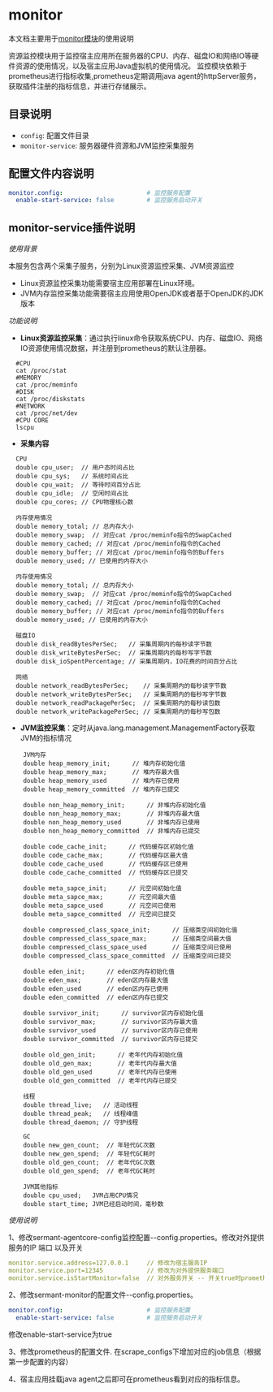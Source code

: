 # monitor

本文档主要用于[monitor模块](../../../sermant-plugins/sermant-monitor)的使用说明

资源监控模块用于监控宿主应用所在服务器的CPU、内存、磁盘IO和网络IO等硬件资源的使用情况，以及宿主应用Java虚拟机的使用情况。
监控模块依赖于prometheus进行指标收集,prometheus定期调用java agent的httpServer服务，获取插件注册的指标信息，并进行存储展示。

## 目录说明

- `config`: 配置文件目录
- `monitor-service`: 服务器硬件资源和JVM监控采集服务

## 配置文件内容说明
```yaml
monitor.config:                       # 监控服务配置
  enable-start-service: false         # 监控服务启动开关
```

## monitor-service插件说明

*使用背景*

本服务包含两个采集子服务，分别为Linux资源监控采集、JVM资源监控

- Linux资源监控采集功能需要宿主应用部署在Linux环境。
- JVM内存监控采集功能需要宿主应用使用OpenJDK或者基于OpenJDK的JDK版本

*功能说明*

- **Linux资源监控采集**：通过执行linux命令获取系统CPU、内存、磁盘IO、网络IO资源使用情况数据，并注册到prometheus的默认注册器。
```shell
  #CPU
  cat /proc/stat
  #MEMORY
  cat /proc/meminfo
  #DISK
  cat /proc/diskstats
  #NETWORK
  cat /proc/net/dev
  #CPU CORE
  lscpu
  ```
- **采集内容**
```
  CPU
  double cpu_user;  // 用户态时间占比
  double cpu_sys;   // 系统时间占比
  double cpu_wait;  // 等待时间百分占比
  double cpu_idle;  // 空闲时间占比
  double cpu_cores; // CPU物理核心数
```

```
  内存使用情况  
  double memory_total; // 总内存大小
  double memory_swap;  // 对应cat /proc/meminfo指令的SwapCached
  double memory_cached; // 对应cat /proc/meminfo指令的Cached
  double memory_buffer; // 对应cat /proc/meminfo指令的Buffers
  double memory_used; // 已使用的内存大小
```

```
  内存使用情况  
  double memory_total; // 总内存大小
  double memory_swap;  // 对应cat /proc/meminfo指令的SwapCached
  double memory_cached; // 对应cat /proc/meminfo指令的Cached
  double memory_buffer; // 对应cat /proc/meminfo指令的Buffers
  double memory_used; // 已使用的内存大小
```

```
  磁盘IO
  double disk_readBytesPerSec;   // 采集周期内的每秒读字节数
  double disk_writeBytesPerSec;  // 采集周期内的每秒写字节数
  double disk_ioSpentPercentage; // 采集周期内，IO花费的时间百分占比
```

```
  网络
  double network_readBytesPerSec;    // 采集周期内的每秒读字节数
  double network_writeBytesPerSec;   // 采集周期内的每秒写字节数
  double network_readPackagePerSec;  // 采集周期内的每秒读包数
  double network_writePackagePerSec; // 采集周期内的每秒写包数
```

- **JVM监控采集**：定时从java.lang.management.ManagementFactory获取JVM的指标情况

```
    JVM内存
    double heap_memory_init;      // 堆内存初始化值
    double heap_memory_max;       // 堆内存最大值
    double heap_memory_used       // 堆内存已使用
    double heap_memory_committed  // 堆内存已提交
    
    double non_heap_memory_init;      // 非堆内存初始化值
    double non_heap_memory_max;       // 非堆内存最大值
    double non_heap_memory_used       // 非堆内存已使用
    double non_heap_memory_committed  // 非堆内存已提交
    
    double code_cache_init;      // 代码缓存区初始化值
    double code_cache_max;       // 代码缓存区最大值
    double code_cache_used       // 代码缓存区已使用
    double code_cache_committed  // 代码缓存区已提交
    
    double meta_sapce_init;      // 元空间初始化值
    double meta_sapce_max;       // 元空间最大值
    double meta_sapce_used       // 元空间已使用
    double meta_sapce_committed  // 元空间已提交
    
    double compressed_class_space_init;      // 压缩类空间初始化值
    double compressed_class_space_max;       // 压缩类空间最大值
    double compressed_class_space_used       // 压缩类空间已使用
    double compressed_class_space_committed  // 压缩类空间已提交
    
    double eden_init;      // eden区内存初始化值
    double eden_max;       // eden区内存最大值
    double eden_used       // eden区内存已使用
    double eden_committed  // eden区内存已提交
    
    double survivor_init;      // survivor区内存初始化值
    double survivor_max;       // survivor区内存最大值
    double survivor_used       // survivor区内存已使用
    double survivor_committed  // survivor区内存已提交
    
    double old_gen_init;      // 老年代内存初始化值
    double old_gen_max;       // 老年代内存最大值
    double old_gen_used       // 老年代内存已使用
    double old_gen_committed  // 老年代内存已提交
```

```
    线程
    double thread_live;   // 活动线程
    double thread_peak;   // 线程峰值
    double thread_daemon; // 守护线程
```

```
    GC
    double new_gen_count;  // 年轻代GC次数
    double new_gen_spend;  // 年轻代GC耗时
    double old_gen_count;  // 老年代GC次数
    double old_gen_spend;  // 老年代GC耗时
```

```
    JVM其他指标
    double cpu_used;   JVM占用CPU情况
    double start_time; JVM已经启动时间，毫秒数
```

*使用说明*

1、修改sermant-agentcore-config监控配置--config.properties。修改对外提供服务的IP 端口 以及开关
```yaml
monitor.service.address=127.0.0.1     // 修改为宿主服务IP
monitor.service.port=12345            // 修改为对外提供服务端口
monitor.service.isStartMonitor=false  // 对外服务开关 -- 开关true时prometheus可以调用服务端口获取指标信息
```

2、修改sermant-monitor的配置文件--config.properties。
```yaml
monitor.config:                       # 监控服务配置
  enable-start-service: false         # 监控服务启动开关
```
修改enable-start-service为true

3、修改prometheus的配置文件. 在scrape_configs下增加对应的job信息（根据第一步配置的内容）

4、宿主应用挂载java agent之后即可在prometheus看到对应的指标信息。







